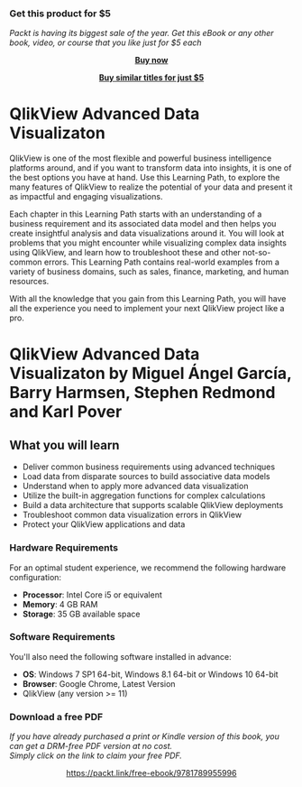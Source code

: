 
### Get this product for $5

<i>Packt is having its biggest sale of the year. Get this eBook or any other book, video, or course that you like just for $5 each</i>


<b><p align='center'>[Buy now](https://packt.link/9781789955996)</p></b>


<b><p align='center'>[Buy similar titles for just $5](https://subscription.packtpub.com/search)</p></b>


# QlikView Advanced Data Visualizaton
QlikView is one of the most flexible and powerful business intelligence platforms around, and if you want to transform data into insights, it is one of the best options you have at hand. Use this Learning Path, to explore the many features of QlikView to realize the potential of your data and present it as impactful and engaging visualizations.

Each chapter in this Learning Path starts with an understanding of a business requirement and its associated data model and then helps you create insightful analysis and data visualizations around it. You will look at problems that you might encounter while visualizing complex data insights using QlikView, and learn how to troubleshoot these and other not-so-common errors. This Learning Path contains real-world examples from a variety of business domains, such as sales, finance, marketing, and human resources.

With all the knowledge that you gain from this Learning Path, you will have all the experience you need to implement your next QlikView project like a pro.
<br>
# QlikView Advanced Data Visualizaton by **Miguel Ángel García, Barry Harmsen, Stephen Redmond and Karl Pover**

## What you will learn
* Deliver common business requirements using advanced techniques
* Load data from disparate sources to build associative data models
* Understand when to apply more advanced data visualization
* Utilize the built-in aggregation functions for complex calculations
* Build a data architecture that supports scalable QlikView deployments 
* Troubleshoot common data visualization errors in QlikView
* Protect your QlikView applications and data

### Hardware Requirements
For an optimal student experience, we recommend the following hardware configuration:
* **Processor**: Intel Core i5 or equivalent
* **Memory**: 4 GB RAM
* **Storage**: 35 GB available space

### Software Requirements
You'll also need the following software installed in advance:
* **OS**: Windows 7 SP1 64-bit, Windows 8.1 64-bit or Windows 10 64-bit
* **Browser**: Google Chrome, Latest Version
* QlikView (any version >= 11)

### Download a free PDF

 <i>If you have already purchased a print or Kindle version of this book, you can get a DRM-free PDF version at no cost.<br>Simply click on the link to claim your free PDF.</i>
<p align="center"> <a href="https://packt.link/free-ebook/9781789955996">https://packt.link/free-ebook/9781789955996 </a> </p>